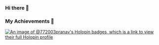 ### Hi there 👋

<!--
**772003pranav/772003pranav** is a ✨ _special_ ✨ repository because its `README.md` (this file) appears on your GitHub profile.

Here are some ideas to get you started:

- 🔭 I’m currently working on ...
- 🌱 I’m currently learning ...
- 👯 I’m looking to collaborate on ...
- 🤔 I’m looking for help with ...
- 💬 Ask me about ...
- 📫 How to reach me: ...
- 😄 Pronouns: ...
- ⚡ Fun fact: ...
-->


### My Achievements 🚀

[![An image of @772003pranav's Holopin badges, which is a link to view their full Holopin profile](https://holopin.me/772003pranav)](https://holopin.io/@772003pranav)


